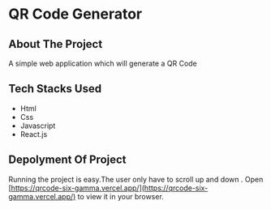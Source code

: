 # QR Code Generator

## About The Project

A simple web application which will generate a QR Code

## Tech Stacks Used
* Html
* Css
* Javascript
* React.js

## Depolyment Of Project
Running the project is easy.The user only have to scroll up and down .
Open [https://qrcode-six-gamma.vercel.app/](https://qrcode-six-gamma.vercel.app/) to view it in your browser.
  
 



